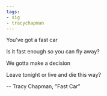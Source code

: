 ```yaml
---
tags:
- sig
- tracychapman
---
```


You've got a fast car

Is it fast enough so you can fly away?

We gotta make a decision

Leave tonight or live and die this way?

-- Tracy Chapman, "Fast Car"